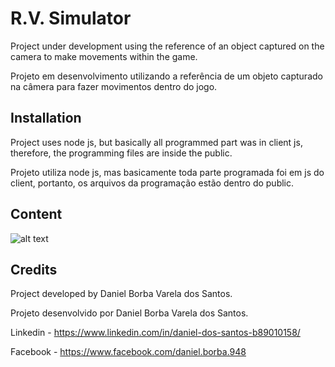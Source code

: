 # R.V. Simulator

Project under development using the reference of an object captured on the camera to make movements within the game.

Projeto em desenvolvimento utilizando a referência de um objeto capturado na câmera para fazer movimentos dentro do jogo.

## Installation

Project uses node js, but basically all programmed part was in client js, therefore, the programming files are inside the public.

Projeto utiliza node js, mas basicamente toda parte programada foi em js do client, portanto, os arquivos da programação estão dentro do public.

## Content

![alt text](https://github.com/danielborbavareladossantos/rvSimulator/blob/master/docs/demonstration.gif?raw=true)

## Credits

Project developed by Daniel Borba Varela dos Santos.

Projeto desenvolvido por Daniel Borba Varela dos Santos.

Linkedin - https://www.linkedin.com/in/daniel-dos-santos-b89010158/

Facebook - https://www.facebook.com/daniel.borba.948